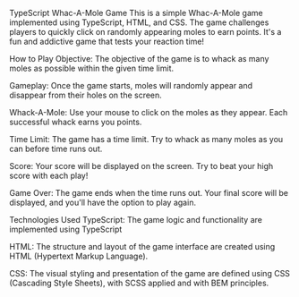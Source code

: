 TypeScript Whac-A-Mole Game
This is a simple Whac-A-Mole game implemented using TypeScript, HTML, and CSS. The game challenges players to quickly click on randomly appearing moles to earn points. It's a fun and addictive game that tests your reaction time!

How to Play
Objective: The objective of the game is to whack as many moles as possible within the given time limit.


Gameplay: Once the game starts, moles will randomly appear and disappear from their holes on the screen.

Whack-A-Mole: Use your mouse to click on the moles as they appear. Each successful whack earns you points.

Time Limit: The game has a time limit. Try to whack as many moles as you can before time runs out.

Score: Your score will be displayed on the screen. Try to beat your high score with each play!

Game Over: The game ends when the time runs out. Your final score will be displayed, and you'll have the option to play again.

Technologies Used
TypeScript: The game logic and functionality are implemented using TypeScript

HTML: The structure and layout of the game interface are created using HTML (Hypertext Markup Language).

CSS: The visual styling and presentation of the game are defined using CSS (Cascading Style Sheets), with SCSS applied and with BEM principles.

